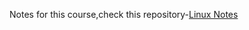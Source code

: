 Notes for this course,check this repository-[Linux Notes](https://github.com/Ravindusasanka1/linux-basics-course)
